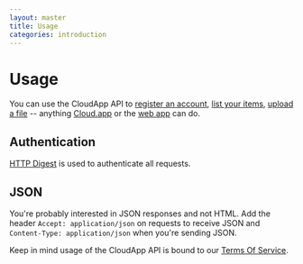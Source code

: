 ```yaml
---
layout: master
title: Usage
categories: introduction
---
```


# Usage

You can use the CloudApp API to [register an account](/register/), [list your items](/list-items/), [upload a file](/upload-file/) -- anything [Cloud.app](http://getcloudapp.com/download/) or the [web app](http://my.cl.ly/) can do.

## Authentication

[HTTP Digest](http://en.wikipedia.org/wiki/Digest_access_authentication/) is used to authenticate all requests.

## JSON

You're probably interested in JSON responses and not HTML. Add the header `Accept: application/json` on requests to receive JSON and `Content-Type: application/json` when you're sending JSON.

Keep in mind usage of the CloudApp API is bound to our [Terms Of Service](http://getcloudapp.com/terms/).
